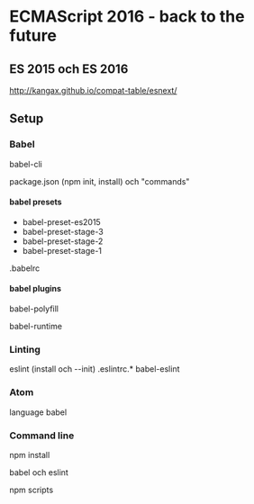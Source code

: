 # ECMAScript 2016 - back to the future

## ES 2015 och ES 2016
http://kangax.github.io/compat-table/esnext/

## Setup
### Babel
babel-cli

package.json (npm init, install) och "commands"

#### babel presets
* babel-preset-es2015
* babel-preset-stage-3
* babel-preset-stage-2
* babel-preset-stage-1

.babelrc

#### babel plugins
babel-polyfill

babel-runtime

### Linting
eslint (install och --init)
.eslintrc.*
babel-eslint

### Atom
language babel

### Command line
npm install

babel och eslint

npm scripts
